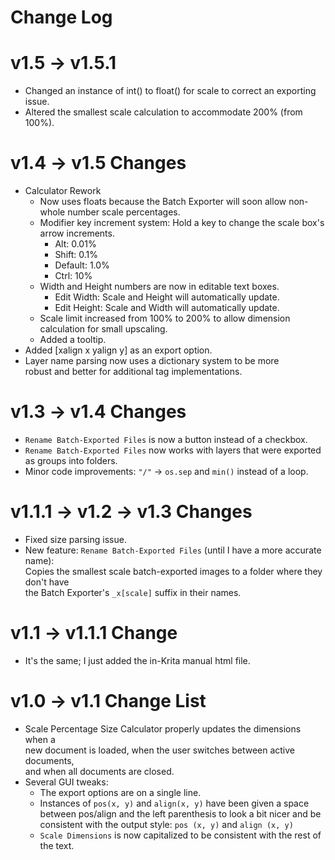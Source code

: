 # Change Log

# v1.5 -> v1.5.1
 - Changed an instance of int() to float() for scale to correct an exporting issue.
 - Altered the smallest scale calculation to accommodate 200% (from 100%).

# v1.4 -> v1.5 Changes
 - Calculator Rework
     - Now uses floats because the Batch Exporter will soon allow non-whole number scale percentages.
     - Modifier key increment system: Hold a key to change the scale box's arrow increments.
         - Alt: 0.01%
         - Shift: 0.1%
         - Default: 1.0%
         - Ctrl: 10%
     - Width and Height numbers are now in editable text boxes.
         - Edit Width: Scale and Height will automatically update.
         - Edit Height: Scale and Width will automatically update.
     - Scale limit increased from 100% to 200% to allow dimension calculation for small upscaling.
     - Added a tooltip.
 - Added [xalign x yalign y] as an export option.
 - Layer name parsing now uses a dictionary system to be more \
robust and better for additional tag implementations.
# v1.3 -> v1.4 Changes
 - `Rename Batch-Exported Files` is now a button instead of a checkbox.
 - `Rename Batch-Exported Files` now works with layers that were exported as groups into folders.
 - Minor code improvements: `"/"` -> `os.sep` and `min()` instead of a loop.

# v1.1.1 -> v1.2 -> v1.3 Changes
 - Fixed size parsing issue.
 - New feature: `Rename Batch-Exported Files` (until I have a more accurate name): \
 Copies the smallest scale batch-exported images to a folder where they don't have \
 the Batch Exporter's `_x[scale]` suffix in their names.

# v1.1 -> v1.1.1 Change
 - It's the same; I just added the in-Krita manual html file.

# v1.0 -> v1.1 Change List
 - Scale Percentage Size Calculator properly updates the dimensions when a \
new document is loaded, when the user switches between active documents, \
and when all documents are closed.
 - Several GUI tweaks:
     - The export options are on a single line.
     - Instances of `pos(x, y)` and `align(x, y)` have been given a space between pos/align and the left parenthesis to look a bit nicer and be consistent with the output style: `pos (x, y)` and `align (x, y)`
     - `Scale Dimensions` is now capitalized to be consistent with the rest of the text.
